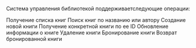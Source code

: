 Система управления библиотекой поддерживаeтследующие операции:

Получение списка книг
Поиск книг по названию или автору
Создание новой книги
Получение конкретной книги по ее ID
Обновление информации о книге
Удаление книги
Бронирование книги
Возврат бронированной книги
